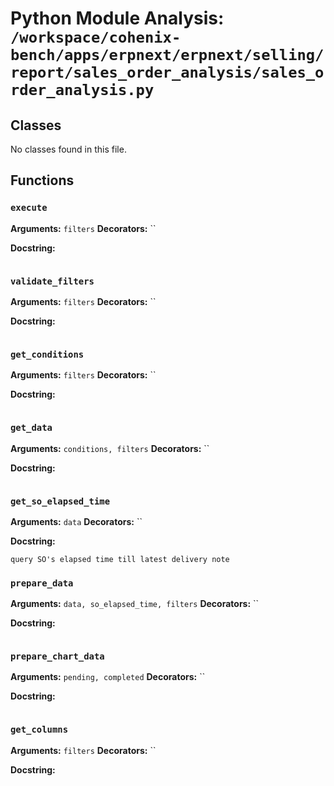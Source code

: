 # Python Module Analysis: `/workspace/cohenix-bench/apps/erpnext/erpnext/selling/report/sales_order_analysis/sales_order_analysis.py`

## Classes

No classes found in this file.


## Functions

### `execute`
**Arguments:** `filters`
**Decorators:** ``

**Docstring:**
```

```
### `validate_filters`
**Arguments:** `filters`
**Decorators:** ``

**Docstring:**
```

```
### `get_conditions`
**Arguments:** `filters`
**Decorators:** ``

**Docstring:**
```

```
### `get_data`
**Arguments:** `conditions, filters`
**Decorators:** ``

**Docstring:**
```

```
### `get_so_elapsed_time`
**Arguments:** `data`
**Decorators:** ``

**Docstring:**
```
query SO's elapsed time till latest delivery note
```
### `prepare_data`
**Arguments:** `data, so_elapsed_time, filters`
**Decorators:** ``

**Docstring:**
```

```
### `prepare_chart_data`
**Arguments:** `pending, completed`
**Decorators:** ``

**Docstring:**
```

```
### `get_columns`
**Arguments:** `filters`
**Decorators:** ``

**Docstring:**
```

```

